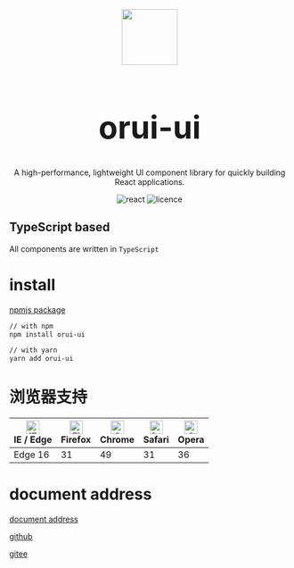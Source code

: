 <center>

<div >

<img width="100" height="100" src="https://taomo.tech/tlgt/img/orui-ui-logo.png" />

<h1 style="font-size: 4em">orui-ui</h1>

</div>

A high-performance, lightweight UI component library for quickly building React applications.

 <!-- <img src="https://img.shields.io/github/stars/fengxinhhh/concis" alt="stars"> -->
<img src="https://img.shields.io/badge/react-v18.0.0%2B-%23407fbc" alt="react">
<img src="https://img.shields.io/badge/license-MIT-blue.svg" alt="licence">

</center>

## TypeScript based

All components are written in `TypeScript`

# install

[npmjs package](https://www.npmjs.com/package/orui-ui)

```bash
// with npm
npm install orui-ui

// with yarn
yarn add orui-ui
```

# 浏览器支持

| [<img src="https://p1-arco.byteimg.com/tos-cn-i-uwbnlip3yd/08095282566ac4e0fd98f89aed934b65.png~tplv-uwbnlip3yd-png.png" alt="IE / Edge" width="24px" height="24px" />](http://godban.github.io/browsers-support-badges/)<br/>IE / Edge | [<img src="https://p1-arco.byteimg.com/tos-cn-i-uwbnlip3yd/40ad73571879dd8d9fd3fd524e0e45a4.png~tplv-uwbnlip3yd-png.png" alt="Firefox" width="24px" height="24px" />](http://godban.github.io/browsers-support-badges/)<br/>Firefox | [<img src="https://p1-arco.byteimg.com/tos-cn-i-uwbnlip3yd/4f59d35f6d6837b042c8badd95871b1d.png~tplv-uwbnlip3yd-png.png" alt="Chrome" width="24px" height="24px" />](http://godban.github.io/browsers-support-badges/)<br/>Chrome | [<img src="https://p1-arco.byteimg.com/tos-cn-i-uwbnlip3yd/eee2667f837a9c2ed531805850bf43ec.png~tplv-uwbnlip3yd-png.png" alt="Safari" width="24px" height="24px" />](http://godban.github.io/browsers-support-badges/)<br/>Safari | [<img src="https://p1-arco.byteimg.com/tos-cn-i-uwbnlip3yd/3240334d3967dd263c8f4cdd2d93c525.png~tplv-uwbnlip3yd-png.png" alt="Opera" width="24px" height="24px" />](http://godban.github.io/browsers-support-badges/)<br/>Opera |
| --- | --- | --- | --- | --- |
| Edge 16 | 31 | 49 | 31 | 36 |

# document address

[document address](https://xiaoruil.github.io)

[github](https://github.com/xiaoruil/xiaoruil.github.io/master)

[gitee](https://gitee.com/xiaoruil/orui-ui)

